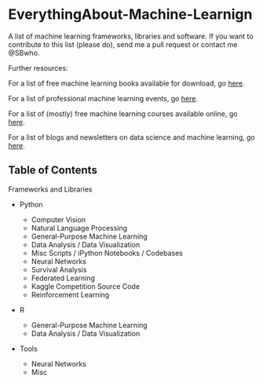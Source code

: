 # EverythingAbout-Machine-Learnign
A list of machine learning frameworks, libraries and software.  If you want to contribute to this list (please do), send me a pull request or contact me @SBwho. 

Further resources:

For a list of free machine learning books available for download, go [here](https://github.com/SBwho/EverythingAbout-Machine-Learning/blob/main/books.md).

For a list of professional machine learning events, go [here](https://github.com/SBwho/EverythingAbout-Machine-Learning/blob/main/events.md).

For a list of (mostly) free machine learning courses available online, go [here](https://github.com/SBwho/EverythingAbout-Machine-Learning/blob/main/courses.md).

For a list of blogs and newsletters on data science and machine learning, go [here](https://github.com/SBwho/EverythingAbout-Machine-Learning/blob/main/blogs.md).

Table of Contents	
------------------------------------------------------------
Frameworks and Libraries
  - Python 
    - Computer Vision
    - Natural Language Processing
    - General-Purpose Machine Learning
    - Data Analysis / Data Visualization
    - Misc Scripts / iPython Notebooks / Codebases
    - Neural Networks
    - Survival Analysis
    - Federated Learning
    - Kaggle Competition Source Code
    - Reinforcement Learning
- R
  - General-Purpose Machine Learning
  - Data Analysis / Data Visualization
 
- Tools
  - Neural Networks
  - Misc
 



